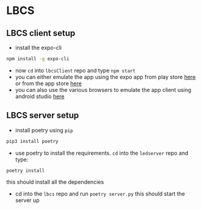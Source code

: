 # LBCS

## LBCS client setup
- install the expo-cli
```bash
npm install -g expo-cli
```
- now `cd` into `lbcsClient` repo and type `npm start`
- you can either emulate the app using the expo app from play store [here](https://play.google.com/store/apps/details?id=host.exp.exponent&hl=en) or from the app store [here](https://apps.apple.com/nl/app/expo-client/id982107779)
- you can also use the various browsers to emulate the app client using android studio [here](https://docs.expo.io/workflow/android-studio-emulator/)

## LBCS server setup
- install poetry using `pip`
```python
pip3 install poetry
```
- use poetry to install the requirements. `cd` into the `ledserver` repo and type:
```python
poetry install 
```
this should install all the dependencies

- cd into the `lbcs` repo and run `poetry server.py` this should start the server up

